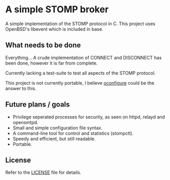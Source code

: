 # A simple STOMP broker

A simple implementation of the STOMP protocol in C. This
project uses OpenBSD's libevent which is included in base.

## What needs to be done

Everything... A crude implementation of CONNECT and DISCONNECT
has been done, however it is far from complete.

Currently lacking a test-suite to test all aspects of the STOMP
protocol. 

This project is not currently portable, I believe [oconfigure](https://github.com/kristapsdz/oconfigure)
 could be the answer to this.

## Future plans / goals

* Privilege seperated processes for security, as seen on httpd, relayd and opensmtpd.
* Small and simple configuration file syntax.
* A command-line tool for control and statistics (stompctl).
* Speedy and efficient, but still readable. 
* Portable.

## License

Refer to the [LICENSE](LICENSE) file for details.
